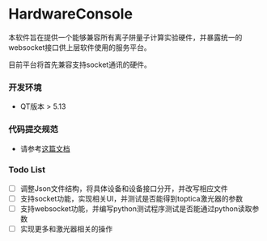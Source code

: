 # HardwareConsole

本软件旨在提供一个能够兼容所有离子阱量子计算实验硬件，并暴露统一的websocket接口供上层软件使用的服务平台。

目前平台将首先兼容支持socket通讯的硬件。



### 开发环境

- QT版本 > 5.13



### 代码提交规范

- 请参考[这篇文档](https://www.conventionalcommits.org/zh-hans/v1.0.0/)



### Todo List

- [ ] 调整Json文件结构，将具体设备和设备接口分开，并改写相应文件
- [ ] 支持socket功能，实现相关UI，并测试是否能得到toptica激光器的参数
- [ ] 支持websocket功能，并编写python测试程序测试是否能通过python读取参数
- [ ] 实现更多和激光器相关的操作
